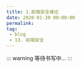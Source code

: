 ```yaml
---
title: 1.前端安全绪论
date: 2020-01-30 00:00:00
permalink: 
tag: 
 - blog
 - 13. 前端安全
---
```


::: warning
等待书写中...
:::